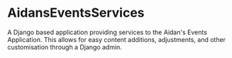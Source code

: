 # AidansEventsServices
A Django based application providing services to the Aidan's Events Application. This allows for easy content additions, adjustments, and other customisation through a Django admin.
